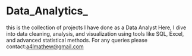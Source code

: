 # Data_Analytics_
this is the collection of projects  I have done as a Data Analyst
 Here, I dive into data cleaning, analysis, and visualization using tools like SQL, Excel, and advanced statistical methods.
For any queries please contact:a4lmathew@gmail.com

